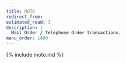 ```yaml
---
title: MOTO
redirect_from:
estimated_read: 3
description: |
  Mail Order / Telephone Order transactions.
menu_order: 1400
---
```


{% include moto.md %}
